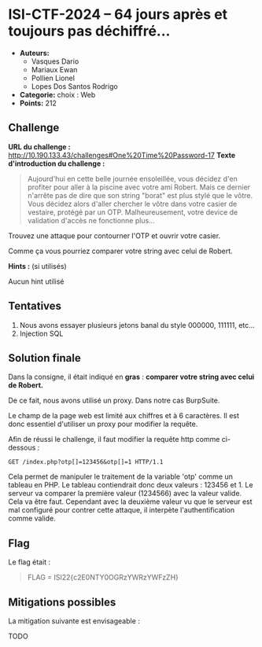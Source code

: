 
# ISI-CTF-2024 – 64 jours après et toujours pas déchiffré...

* **Auteurs:** 
	* Vasques Dario
	* Mariaux Ewan
	* Pollien Lionel
	* Lopes Dos Santos Rodrigo
* **Categorie:** choix : Web
* **Points:** 212


## Challenge

**URL du challenge :** http://10.190.133.43/challenges#One%20Time%20Password-17
**Texte d'introduction du challenge :**

> Aujourd'hui en cette belle journée ensoleillée, vous décidez d'en profiter pour aller à la piscine avec votre ami Robert. Mais ce dernier n'arrête pas de dire que son string "borat" est plus stylé que le vôtre. Vous décidez alors d'aller chercher le vôtre dans votre casier de vestaire, protégé par un OTP. Malheureusement, votre device de validation d'accès ne fonctionne plus...

Trouvez une attaque pour contourner l'OTP et ouvrir votre casier.

Comme ça vous pourriez comparer votre string avec celui de Robert.

**Hints :** (si utilisés)

Aucun hint utilisé


## Tentatives

1. Nous avons essayer plusieurs jetons banal du style 000000, 111111, etc...
2. Injection SQL



## Solution finale

Dans la consigne, il était indiqué en **gras** :  **comparer votre string avec celui de Robert.**

De ce fait, nous avons utilisé un proxy.
Dans notre cas BurpSuite.

Le champ de la page web est limité aux chiffres et à 6 caractères.
Il est donc essentiel d'utiliser un proxy pour modifier la requête.

Afin de réussi le challenge, il faut modifier la requête http comme ci-dessous :
```http
GET /index.php?otp[]=123456&otp[]=1 HTTP/1.1
```

Cela permet de manipuler le traitement de la variable 'otp' comme un tableau en PHP.
Le tableau contiendrait donc deux valeurs : 123456 et 1.
Le serveur va comparer la première valeur (1234566) avec la valeur valide.
Cela va être faut. Cependant avec la deuxième valeur vu que le serveur est mal configuré pour contrer cette attaque, il interpète l'authentification comme valide.


## Flag

Le flag était : 
> FLAG = ISI22{c2E0NTY0OGRzYWRzYWFzZH}



## Mitigations possibles
La mitigation suivante est envisageable :

TODO



